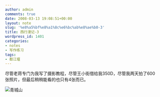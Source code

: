 ```yaml
---
author: admin
comments: true
date: 2008-03-13 19:08:51+00:00
layout: note
slug: '%e8%a5%bf%e8%a1%8c%e6%bc%ab%e8%ae%b0-3'
title: 西行漫记-3
wordpress_id: 1401
categories:
- notes
- 写作练习
tags:
- 都江堰
---
```


尽管老蒋专门为我写了摄影教程，尽管王小街借给我350D，尽管我两天拍了600张照片，但最后稍稍能看的也只有4张而已。

![青城山](http://pic.yupoo.com/ctb.my/3984153cee94/medium.jpg)



